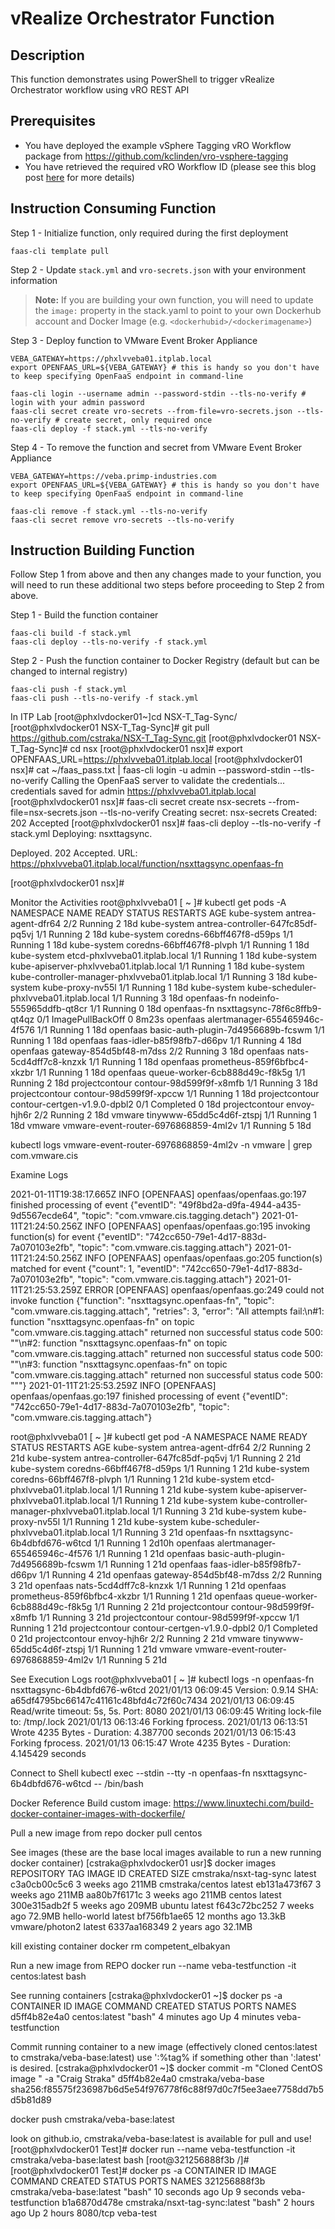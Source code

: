 # vRealize Orchestrator Function

## Description

This function demonstrates using PowerShell to trigger vRealize Orchestrator workflow using vRO REST API

## Prerequisites

* You have deployed the example vSphere Tagging vRO Workflow package from https://github.com/kclinden/vro-vsphere-tagging
* You have retrieved the required vRO Workflow ID (please see this blog post [here](https://www.virtuallyghetto.com/2020/03/using-vro-rest-api-to-execute-a-workflow-with-sdk-objects.html) for more details)

## Instruction Consuming Function

Step 1 - Initialize function, only required during the first deployment

```
faas-cli template pull
```

Step 2 - Update `stack.yml` and `vro-secrets.json` with your environment information

> **Note:** If you are building your own function, you will need to update the `image:` property in the stack.yaml to point to your own Dockerhub account and Docker Image (e.g. `<dockerhubid>/<dockerimagename>`)

Step 3 - Deploy function to VMware Event Broker Appliance

```
VEBA_GATEWAY=https://phxlvveba01.itplab.local
export OPENFAAS_URL=${VEBA_GATEWAY} # this is handy so you don't have to keep specifying OpenFaaS endpoint in command-line

faas-cli login --username admin --password-stdin --tls-no-verify # login with your admin password
faas-cli secret create vro-secrets --from-file=vro-secrets.json --tls-no-verify # create secret, only required once
faas-cli deploy -f stack.yml --tls-no-verify
```

Step 4 - To remove the function and secret from VMware Event Broker Appliance

```
VEBA_GATEWAY=https://veba.primp-industries.com
export OPENFAAS_URL=${VEBA_GATEWAY} # this is handy so you don't have to keep specifying OpenFaaS endpoint in command-line

faas-cli remove -f stack.yml --tls-no-verify
faas-cli secret remove vro-secrets --tls-no-verify
```

## Instruction Building Function

Follow Step 1 from above and then any changes made to your function, you will need to run these additional two steps before proceeding to Step 2 from above.

Step 1 - Build the function container

```
faas-cli build -f stack.yml
faas-cli deploy --tls-no-verify -f stack.yml
```

Step 2 - Push the function container to Docker Registry (default but can be changed to internal registry)

```
faas-cli push -f stack.yml
faas-cli push --tls-no-verify -f stack.yml
```



In ITP Lab
[root@phxlvdocker01~]cd NSX-T_Tag-Sync/
[root@phxlvdocker01 NSX-T_Tag-Sync]# git pull https://github.com/cstraka/NSX-T_Tag-Sync.git
[root@phxlvdocker01 NSX-T_Tag-Sync]# cd nsx
[root@phxlvdocker01 nsx]# export OPENFAAS_URL=https://phxlvveba01.itplab.local
[root@phxlvdocker01 nsx]# cat ~/faas_pass.txt | faas-cli login -u admin --password-stdin --tls-no-verify
Calling the OpenFaaS server to validate the credentials...
credentials saved for admin https://phxlvveba01.itplab.local
[root@phxlvdocker01 nsx]# faas-cli secret create nsx-secrets --from-file=nsx-secrets.json --tls-no-verify
Creating secret: nsx-secrets
Created: 202 Accepted
[root@phxlvdocker01 nsx]# faas-cli deploy --tls-no-verify -f stack.yml
Deploying: nsxttagsync.

Deployed. 202 Accepted.
URL: https://phxlvveba01.itplab.local/function/nsxttagsync.openfaas-fn

[root@phxlvdocker01 nsx]#

Monitor the Activities
root@phxlvveba01 [ ~ ]# kubectl get pods -A
NAMESPACE        NAME                                               READY   STATUS             RESTARTS   AGE
kube-system      antrea-agent-dfr64                                 2/2     Running            2          18d
kube-system      antrea-controller-647fc85df-pq5vj                  1/1     Running            2          18d
kube-system      coredns-66bff467f8-d59ps                           1/1     Running            1          18d
kube-system      coredns-66bff467f8-plvph                           1/1     Running            1          18d
kube-system      etcd-phxlvveba01.itplab.local                      1/1     Running            1          18d
kube-system      kube-apiserver-phxlvveba01.itplab.local            1/1     Running            1          18d
kube-system      kube-controller-manager-phxlvveba01.itplab.local   1/1     Running            3          18d
kube-system      kube-proxy-nv55l                                   1/1     Running            1          18d
kube-system      kube-scheduler-phxlvveba01.itplab.local            1/1     Running            3          18d
openfaas-fn      nodeinfo-555965ddfb-qt8cr                          1/1     Running            0          18d
openfaas-fn      nsxttagsync-78f6c8ffb9-qt4qz                       0/1     ImagePullBackOff   0          8m23s
openfaas         alertmanager-655465946c-4f576                      1/1     Running            1          18d
openfaas         basic-auth-plugin-7d4956689b-fcswm                 1/1     Running            1          18d
openfaas         faas-idler-b85f98fb7-d66pv                         1/1     Running            4          18d
openfaas         gateway-854d5bf48-m7dss                            2/2     Running            3          18d
openfaas         nats-5cd4dff7c8-knzxk                              1/1     Running            1          18d
openfaas         prometheus-859f6bfbc4-xkzbr                        1/1     Running            1          18d
openfaas         queue-worker-6cb888d49c-f8k5g                      1/1     Running            2          18d
projectcontour   contour-98d599f9f-x8mfb                            1/1     Running            3          18d
projectcontour   contour-98d599f9f-xpccw                            1/1     Running            1          18d
projectcontour   contour-certgen-v1.9.0-dpbl2                       0/1     Completed          0          18d
projectcontour   envoy-hjh6r                                        2/2     Running            2          18d
vmware           tinywww-65dd5c4d6f-ztspj                           1/1     Running            1          18d
vmware           vmware-event-router-6976868859-4ml2v               1/1     Running            5          18d

kubectl logs vmware-event-router-6976868859-4ml2v -n vmware | grep com.vmware.cis

Examine Logs

2021-01-11T19:38:17.665Z        INFO    [OPENFAAS]      openfaas/openfaas.go:197        finished processing of event    {"eventID": "49f8bd2a-d9fa-4944-a435-9d5567ecde64", "topic": "com.vmware.cis.tagging.detach"}
2021-01-11T21:24:50.256Z        INFO    [OPENFAAS]      openfaas/openfaas.go:195        invoking function(s) for event  {"eventID": "742cc650-79e1-4d17-883d-7a070103e2fb", "topic": "com.vmware.cis.tagging.attach"}
2021-01-11T21:24:50.256Z        INFO    [OPENFAAS]      openfaas/openfaas.go:205        function(s) matched for event   {"count": 1, "eventID": "742cc650-79e1-4d17-883d-7a070103e2fb", "topic": "com.vmware.cis.tagging.attach"}
2021-01-11T21:25:53.259Z        ERROR   [OPENFAAS]      openfaas/openfaas.go:249        could not invoke function       {"function": "nsxttagsync.openfaas-fn", "topic": "com.vmware.cis.tagging.attach", "retries": 3, "error": "All attempts fail:\n#1: function \"nsxttagsync.openfaas-fn\" on topic \"com.vmware.cis.tagging.attach\" returned non successful status code 500: \"\"\n#2: function \"nsxttagsync.openfaas-fn\" on topic \"com.vmware.cis.tagging.attach\" returned non successful status code 500: \"\"\n#3: function \"nsxttagsync.openfaas-fn\" on topic \"com.vmware.cis.tagging.attach\" returned non successful status code 500: \"\""}
2021-01-11T21:25:53.259Z        INFO    [OPENFAAS]      openfaas/openfaas.go:197        finished processing of event    {"eventID": "742cc650-79e1-4d17-883d-7a070103e2fb", "topic": "com.vmware.cis.tagging.attach"}

root@phxlvveba01 [ ~ ]# kubectl get pod -A
NAMESPACE        NAME                                               READY   STATUS      RESTARTS   AGE
kube-system      antrea-agent-dfr64                                 2/2     Running     2          21d
kube-system      antrea-controller-647fc85df-pq5vj                  1/1     Running     2          21d
kube-system      coredns-66bff467f8-d59ps                           1/1     Running     1          21d
kube-system      coredns-66bff467f8-plvph                           1/1     Running     1          21d
kube-system      etcd-phxlvveba01.itplab.local                      1/1     Running     1          21d
kube-system      kube-apiserver-phxlvveba01.itplab.local            1/1     Running     1          21d
kube-system      kube-controller-manager-phxlvveba01.itplab.local   1/1     Running     3          21d
kube-system      kube-proxy-nv55l                                   1/1     Running     1          21d
kube-system      kube-scheduler-phxlvveba01.itplab.local            1/1     Running     3          21d
openfaas-fn      nsxttagsync-6b4dbfd676-w6tcd                       1/1     Running     1          2d10h
openfaas         alertmanager-655465946c-4f576                      1/1     Running     1          21d
openfaas         basic-auth-plugin-7d4956689b-fcswm                 1/1     Running     1          21d
openfaas         faas-idler-b85f98fb7-d66pv                         1/1     Running     4          21d
openfaas         gateway-854d5bf48-m7dss                            2/2     Running     3          21d
openfaas         nats-5cd4dff7c8-knzxk                              1/1     Running     1          21d
openfaas         prometheus-859f6bfbc4-xkzbr                        1/1     Running     1          21d
openfaas         queue-worker-6cb888d49c-f8k5g                      1/1     Running     2          21d
projectcontour   contour-98d599f9f-x8mfb                            1/1     Running     3          21d
projectcontour   contour-98d599f9f-xpccw                            1/1     Running     1          21d
projectcontour   contour-certgen-v1.9.0-dpbl2                       0/1     Completed   0          21d
projectcontour   envoy-hjh6r                                        2/2     Running     2          21d
vmware           tinywww-65dd5c4d6f-ztspj                           1/1     Running     1          21d
vmware           vmware-event-router-6976868859-4ml2v               1/1     Running     5          21d

See Execution Logs
root@phxlvveba01 [ ~ ]#  kubectl logs -n openfaas-fn      nsxttagsync-6b4dbfd676-w6tcd
2021/01/13 06:09:45 Version: 0.9.14     SHA: a65df4795bc66147c41161c48bfd4c72f60c7434
2021/01/13 06:09:45 Read/write timeout: 5s, 5s. Port: 8080
2021/01/13 06:09:45 Writing lock-file to: /tmp/.lock
2021/01/13 06:13:46 Forking fprocess.
2021/01/13 06:13:51 Wrote 4235 Bytes - Duration: 4.387700 seconds
2021/01/13 06:15:43 Forking fprocess.
2021/01/13 06:15:47 Wrote 4235 Bytes - Duration: 4.145429 seconds

Connect to Shell
kubectl exec --stdin --tty -n openfaas-fn nsxttagsync-6b4dbfd676-w6tcd -- /bin/bash






Docker Reference
Build custom image:
https://www.linuxtechi.com/build-docker-container-images-with-dockerfile/

Pull a new image from repo
docker pull centos

See images (these are the base local images available to run a new running docker container)
[cstraka@phxlvdocker01 usr]$ docker images
REPOSITORY               TAG       IMAGE ID       CREATED         SIZE
cmstraka/nsxt-tag-sync   latest    c3a0cb00c5c6   3 weeks ago     211MB
cmstraka/centos          latest    eb131a473f67   3 weeks ago     211MB
<none>                   <none>    aa80b7f6171c   3 weeks ago     211MB
centos                   latest    300e315adb2f   5 weeks ago     209MB
ubuntu                   latest    f643c72bc252   7 weeks ago     72.9MB
hello-world              latest    bf756fb1ae65   12 months ago   13.3kB
vmware/photon2           latest    6337aa168349   2 years ago     32.1MB

kill existing container
docker rm competent_elbakyan

Run a new image from REPO
docker run --name veba-testfunction -it centos:latest bash

See  running containers
[cstraka@phxlvdocker01 ~]$ docker ps -a
CONTAINER ID   IMAGE           COMMAND   CREATED         STATUS         PORTS     NAMES
d5ff4b82e4a0   centos:latest   "bash"    4 minutes ago   Up 4 minutes             veba-testfunction

Commit running container to a new image (effectively cloned centos:latest to cmstraka/veba-base:latest)  use ':%tag% if something other than ':latest' is desired.
[cstraka@phxlvdocker01 ~]$ docker commit -m "Cloned CentOS image " -a "Craig Straka" d5ff4b82e4a0 cmstraka/veba-base
sha256:f85575f236987b6d5e54f976778f6c88f97d0c7f5ee3aee7758dd7b5d5b81d89

docker push cmstraka/veba-base:latest

look on github.io, cmstraka/veba-base:latest is available for pull and use!
[root@phxlvdocker01 Test]# docker run --name veba-testfunction -it cmstraka/veba-base:latest bash
[root@321256888f3b /]# [root@phxlvdocker01 Test]# docker ps -a
CONTAINER ID   IMAGE                           COMMAND   CREATED          STATUS         PORTS      NAMES
321256888f3b   cmstraka/veba-base:latest       "bash"    10 seconds ago   Up 9 seconds              veba-testfunction
b1a6870d478e   cmstraka/nsxt-tag-sync:latest   "bash"    2 hours ago      Up 2 hours     8080/tcp   veba-test








